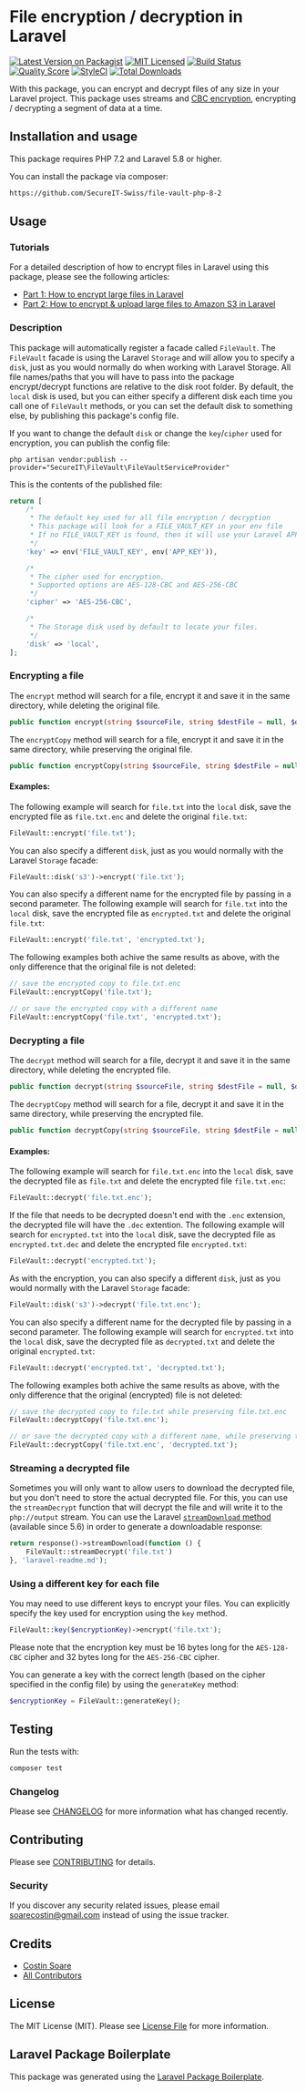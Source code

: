 # File encryption / decryption in Laravel

[![Latest Version on Packagist](https://img.shields.io/packagist/v/soarecostin/file-vault.svg?style=flat-square)](https://packagist.org/packages/soarecostin/file-vault)
[![MIT Licensed](https://img.shields.io/badge/license-MIT-brightgreen.svg?style=flat-square)](LICENSE.md)
[![Build Status](https://img.shields.io/travis/soarecostin/file-vault/master.svg?style=flat-square)](https://travis-ci.org/soarecostin/file-vault)
[![Quality Score](https://img.shields.io/scrutinizer/g/soarecostin/file-vault.svg?style=flat-square)](https://scrutinizer-ci.com/g/soarecostin/file-vault)
[![StyleCI](https://styleci.io/repos/221933072/shield)](https://styleci.io/repos/221933072)
[![Total Downloads](https://img.shields.io/packagist/dt/soarecostin/file-vault.svg?style=flat-square)](https://packagist.org/packages/soarecostin/file-vault)

With this package, you can encrypt and decrypt files of any size in your Laravel project. This package uses streams and [CBC encryption](https://en.wikipedia.org/wiki/Block_cipher_mode_of_operation#Cipher_Block_Chaining_(CBC)), encrypting / decrypting a segment of data at a time.


## Installation and usage

This package requires PHP 7.2 and Laravel 5.8 or higher.  

You can install the package via composer:

```bash
https://github.com/SecureIT-Swiss/file-vault-php-8-2
```

## Usage

### Tutorials
For a detailed description of how to encrypt files in Laravel using this package, please see the following articles:
- [Part 1: How to encrypt large files in Laravel](https://medium.com/swlh/how-to-encrypt-large-files-in-laravel-293460836ded?source=friends_link&sk=976ab6e5d1cfb52e10c801fe0cb04fca)
- [Part 2: How to encrypt & upload large files to Amazon S3 in Laravel](https://medium.com/@soarecostin/how-to-encrypt-upload-large-files-to-amazon-s3-in-laravel-af88324a9aa?sk=a9a358a3892e898a60448d5314fb3dc0)

### Description
This package will automatically register a facade called `FileVault`. The `FileVault` facade is using the Laravel `Storage` and will allow you to specify a `disk`, just as you would normally do when working with Laravel Storage. All file names/paths that you will have to pass into the package encrypt/decrypt functions are relative to the disk root folder. By default, the `local` disk is used, but you can either specify a different disk each time you call one of `FileVault` methods, or you can set the default disk to something else, by publishing this package's config file.

If you want to change the default `disk` or change the `key`/`cipher` used for encryption, you can publish the config file:

```
php artisan vendor:publish --provider="SecureIT\FileVault\FileVaultServiceProvider"
```

This is the contents of the published file:
``` php
return [
    /*
     * The default key used for all file encryption / decryption
     * This package will look for a FILE_VAULT_KEY in your env file
     * If no FILE_VAULT_KEY is found, then it will use your Laravel APP_KEY
     */
    'key' => env('FILE_VAULT_KEY', env('APP_KEY')),

    /*
     * The cipher used for encryption.
     * Supported options are AES-128-CBC and AES-256-CBC
     */
    'cipher' => 'AES-256-CBC',

    /*
     * The Storage disk used by default to locate your files.
     */
    'disk' => 'local',
];
```


### Encrypting a file

The `encrypt` method will search for a file, encrypt it and save it in the same directory, while deleting the original file.

``` php
public function encrypt(string $sourceFile, string $destFile = null, $deleteSource = true)
```

The `encryptCopy` method will search for a file, encrypt it and save it in the same directory, while preserving the original file.

``` php
public function encryptCopy(string $sourceFile, string $destFile = null)
```


#### Examples:

The following example will search for `file.txt` into the `local` disk, save the encrypted file as `file.txt.enc` and delete the original `file.txt`:
``` php
FileVault::encrypt('file.txt');
```

You can also specify a different `disk`, just as you would normally with the Laravel `Storage` facade:
``` php
FileVault::disk('s3')->encrypt('file.txt');
```

You can also specify a different name for the encrypted file by passing in a second parameter. The following example will search for `file.txt` into the `local` disk, save the encrypted file as `encrypted.txt` and delete the original `file.txt`:
``` php
FileVault::encrypt('file.txt', 'encrypted.txt');
```

The following examples both achive the same results as above, with the only difference that the original file is not deleted:
``` php
// save the encrypted copy to file.txt.enc
FileVault::encryptCopy('file.txt');

// or save the encrypted copy with a different name
FileVault::encryptCopy('file.txt', 'encrypted.txt');
```

### Decrypting a file

The `decrypt` method will search for a file, decrypt it and save it in the same directory, while deleting the encrypted file.

``` php
public function decrypt(string $sourceFile, string $destFile = null, $deleteSource = true)
```

The `decryptCopy` method will search for a file, decrypt it and save it in the same directory, while preserving the encrypted file.

``` php
public function decryptCopy(string $sourceFile, string $destFile = null)
```

#### Examples:

The following example will search for `file.txt.enc` into the `local` disk, save the decrypted file as `file.txt` and delete the encrypted file `file.txt.enc`:
``` php
FileVault::decrypt('file.txt.enc');
```

If the file that needs to be decrypted doesn't end with the `.enc` extension, the decrypted file will have the `.dec` extention. The following example will search for `encrypted.txt` into the `local` disk, save the decrypted file as `encrypted.txt.dec` and delete the encrypted file `encrypted.txt`:
``` php
FileVault::decrypt('encrypted.txt');
```

As with the encryption, you can also specify a different `disk`, just as you would normally with the Laravel `Storage` facade:
``` php
FileVault::disk('s3')->decrypt('file.txt.enc');
```

You can also specify a different name for the decrypted file by passing in a second parameter. The following example will search for `encrypted.txt` into the `local` disk, save the decrypted file as `decrypted.txt` and delete the original `encrypted.txt`:
``` php
FileVault::decrypt('encrypted.txt', 'decrypted.txt');
```

The following examples both achive the same results as above, with the only difference that the original (encrypted) file is not deleted:
``` php
// save the decrypted copy to file.txt while preserving file.txt.enc
FileVault::decryptCopy('file.txt.enc');

// or save the decrypted copy with a different name, while preserving the file.txt.enc
FileVault::decryptCopy('file.txt.enc', 'decrypted.txt');
```

### Streaming a decrypted file

Sometimes you will only want to allow users to download the decrypted file, but you don't need to store the actual decrypted file. For this, you can use the `streamDecrypt` function that will decrypt the file and will write it to the `php://output` stream. You can use the Laravel [`streamDownload` method](https://laravel.com/docs/6.x/responses#file-downloads) (available since 5.6) in order to generate a downloadable response:

``` php
return response()->streamDownload(function () {
    FileVault::streamDecrypt('file.txt')
}, 'laravel-readme.md');
```

### Using a different key for each file

You may need to use different keys to encrypt your files. You can explicitly specify the key used for encryption using the `key` method.

``` php
FileVault::key($encryptionKey)->encrypt('file.txt');
```

Please note that the encryption key must be 16 bytes long for the `AES-128-CBC` cipher and 32 bytes long for the `AES-256-CBC` cipher.

You can generate a key with the correct length (based on the cipher specified in the config file) by using the `generateKey` method:

``` php
$encryptionKey = FileVault::generateKey();
```

## Testing

Run the tests with:

``` bash
composer test
```

### Changelog

Please see [CHANGELOG](CHANGELOG.md) for more information what has changed recently.

## Contributing

Please see [CONTRIBUTING](CONTRIBUTING.md) for details.

### Security

If you discover any security related issues, please email soarecostin@gmail.com instead of using the issue tracker.

## Credits

- [Costin Soare](https://github.com/soarecostin)
- [All Contributors](../../contributors)

## License

The MIT License (MIT). Please see [License File](LICENSE.md) for more information.

## Laravel Package Boilerplate

This package was generated using the [Laravel Package Boilerplate](https://laravelpackageboilerplate.com).
